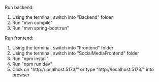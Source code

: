 Run backend:
1. Using the terminal, switch into "Backend" folder
2. Run "mvn compile"
3. Run "mvn spring-boot:run"
  
Run frontend:
1. Using the terminal, switch into "Frontend" folder
2. Using the terminal, switch into "SocialMediaFrontend" folder
3. Run "npm install"
4. Run "npm run dev"
5. Click on "http://localhost:5173/" or type "http://localhost:5173/" into browser
